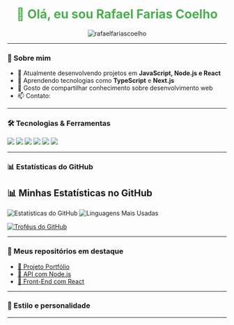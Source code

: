 <h1 align="center" style="color:#4CAF50;">👋 Olá, eu sou Rafael Farias Coelho</h1>

<p align="center">
  <img src="https://komarev.com/ghpvc/?username=rafaelfariascoelho&label=Visualiza%C3%A7%C3%B5es&color=0e75b6&style=flat" alt="rafaelfariascoelho" />
</p>

---

### 🎯 Sobre mim

- 🔭 Atualmente desenvolvendo projetos em **JavaScript, Node.js e React**
- 🌱 Aprendendo tecnologias como **TypeScript** e **Next.js**
- 💬 Gosto de compartilhar conhecimento sobre desenvolvimento web
- 📫 Contato: []()

---

### 🛠️ Tecnologias & Ferramentas

<p align="left">
  <img src="https://img.shields.io/badge/HTML5-E34F26?style=for-the-badge&logo=html5&logoColor=white" />
  <img src="https://img.shields.io/badge/CSS3-1572B6?style=for-the-badge&logo=css3&logoColor=white" />
  <img src="https://img.shields.io/badge/JavaScript-F7DF1E?style=for-the-badge&logo=javascript&logoColor=black" />
  <img src="https://img.shields.io/badge/Node.js-339933?style=for-the-badge&logo=nodedotjs&logoColor=white" />
  <img src="https://img.shields.io/badge/React-20232A?style=for-the-badge&logo=react&logoColor=61DAFB" />
  <img src="https://img.shields.io/badge/TypeScript-007ACC?style=for-the-badge&logo=typescript&logoColor=white" />
</p>

---

### 📊 Estatísticas do GitHub

## 📊 Minhas Estatísticas no GitHub

![Estatísticas do GitHub](https://github-readme-stats.vercel.app/api?username=SEU_USUARIO&show_icons=true&theme=radical)
![Linguagens Mais Usadas](https://github-readme-stats.vercel.app/api/top-langs/?username=SEU_USUARIO&layout=compact&theme=radical)

[![Troféus do GitHub](https://github-profile-trophy.vercel.app/?username=SEU_USUARIO&theme=darkhub)](https://github.com/ryo-ma/github-profile-trophy)


---

### 🚀 Meus repositórios em destaque

- [🔗 Projeto Portfólio](https://github.com/rafaelfariascoelho/portfolio)
- [🔗 API com Node.js](https://github.com/rafaelfariascoelho/minha-api-node)
- [🔗 Front-End com React](https://github.com/rafaelfariascoelho/react-app)

---

### 🎨 Estilo e personalidade

<p align="center">

</p>

---

<p align="center">
  
</p>
